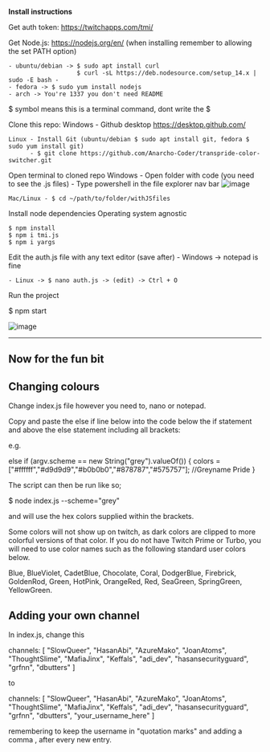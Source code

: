 
**Install instructions**

Get auth token: https://twitchapps.com/tmi/

Get Node.js: https://nodejs.org/en/ (when installing remember to allowing the set PATH option)
    
    - ubuntu/debian -> $ sudo apt install curl
                       $ curl -sL https://deb.nodesource.com/setup_14.x | sudo -E bash -
    - fedora -> $ sudo yum install nodejs
    - arch -> You're 1337 you don't need README

$ symbol means this is a terminal command, dont write the $

Clone this repo:
    Windows - Github desktop https://desktop.github.com/
    
    Linux - Install Git (ubuntu/debian $ sudo apt install git, fedora $ sudo yum install git)
          - $ git clone https://github.com/Anarcho-Coder/transpride-color-switcher.git
          
Open terminal to cloned repo
    Windows - Open folder with code (you need to see the .js files)
            - Type powershell in the file explorer nav bar
    ![image](https://user-images.githubusercontent.com/103317937/162575046-dba5d9e5-fcc3-413e-a569-153ed7872699.png)
    
    Mac/Linux - $ cd ~/path/to/folder/withJSfiles
    
Install node dependencies
    Operating system agnostic
    
    $ npm install
    $ npm i tmi.js
    $ npm i yargs
    
 Edit the auth.js file with any text editor (save after)
    - Windows -> notepad is fine
    
    - Linux -> $ nano auth.js -> (edit) -> Ctrl + O
    
   Run the project
   
   $ npm start

![image](https://user-images.githubusercontent.com/103317937/162575415-53d3dac3-5494-4248-b4f8-05fa02ae3120.png)

--------------------
Now for the fun bit
--------------------

Changing colours
---------------------------------------------------------------
Change index.js file however you need to, nano or notepad.

Copy and paste the else if line below into the code below the if statement and above the else statement including all brackets:

e.g.

else if (argv.scheme == new String("grey").valueOf()) {
                colors = ["#ffffff","#d9d9d9","#b0b0b0","#878787","#575757"]; //Greyname Pride
}

The script can then be run like so; 

$ node index.js --scheme="grey" 

and will use the hex colors supplied within the brackets.

Some colors will not show up on twitch, as dark colors are clipped to more colorful versions of that color. If you do not have Twitch Prime or Turbo, you will need to use color names such as the following standard user colors below.

Blue, BlueViolet, CadetBlue, Chocolate, Coral, DodgerBlue, Firebrick, GoldenRod, Green, HotPink, OrangeRed, Red, SeaGreen, SpringGreen, YellowGreen. 

Adding your own channel
-----------------------------------------------------
In index.js, change this

channels: [
        "SlowQueer",
        "HasanAbi",
        "AzureMako",
        "JoanAtoms",
        "ThoughtSlime",
        "MafiaJinx",
        "Keffals",
        "adi_dev",
        "hasansecurityguard",
        "grfnn",
        "dbutters"
    ]
    
to 
   
channels: [
        "SlowQueer",
        "HasanAbi",
        "AzureMako",
        "JoanAtoms",
        "ThoughtSlime",
        "MafiaJinx",
        "Keffals",
        "adi_dev",
        "hasansecurityguard",
        "grfnn",
        "dbutters",
        "your_username_here"
    ]
    
remembering to keep the username in "quotation marks" and adding a comma , after every new entry. 

